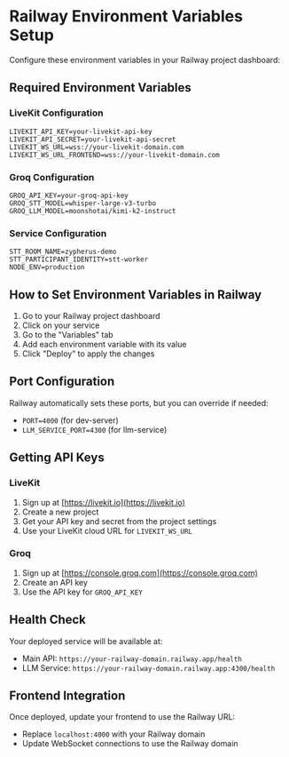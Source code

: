 # Railway Environment Variables Setup

Configure these environment variables in your Railway project dashboard:

## Required Environment Variables

### LiveKit Configuration
```
LIVEKIT_API_KEY=your-livekit-api-key
LIVEKIT_API_SECRET=your-livekit-api-secret
LIVEKIT_WS_URL=wss://your-livekit-domain.com
LIVEKIT_WS_URL_FRONTEND=wss://your-livekit-domain.com
```

### Groq Configuration
```
GROQ_API_KEY=your-groq-api-key
GROQ_STT_MODEL=whisper-large-v3-turbo
GROQ_LLM_MODEL=moonshotai/kimi-k2-instruct
```

### Service Configuration
```
STT_ROOM_NAME=zypherus-demo
STT_PARTICIPANT_IDENTITY=stt-worker
NODE_ENV=production
```

## How to Set Environment Variables in Railway

1. Go to your Railway project dashboard
2. Click on your service
3. Go to the "Variables" tab
4. Add each environment variable with its value
5. Click "Deploy" to apply the changes

## Port Configuration

Railway automatically sets these ports, but you can override if needed:
- `PORT=4000` (for dev-server)
- `LLM_SERVICE_PORT=4300` (for llm-service)

## Getting API Keys

### LiveKit
1. Sign up at [https://livekit.io](https://livekit.io)
2. Create a new project
3. Get your API key and secret from the project settings
4. Use your LiveKit cloud URL for `LIVEKIT_WS_URL`

### Groq
1. Sign up at [https://console.groq.com](https://console.groq.com)
2. Create an API key
3. Use the API key for `GROQ_API_KEY`

## Health Check

Your deployed service will be available at:
- Main API: `https://your-railway-domain.railway.app/health`
- LLM Service: `https://your-railway-domain.railway.app:4300/health`

## Frontend Integration

Once deployed, update your frontend to use the Railway URL:
- Replace `localhost:4000` with your Railway domain
- Update WebSocket connections to use the Railway domain
